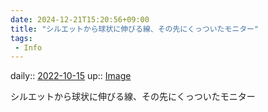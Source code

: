 ```yaml
---
date: 2024-12-21T15:20:56+09:00
title: "シルエットから球状に伸びる線、その先にくっついたモニター"
tags:
 - Info
---
```


daily:: [2022-10-15](Daily_Note/2022-10-15.md)
up:: [Image](Bar/Novel/Topics/Image.md)

シルエットから球状に伸びる線、その先にくっついたモニター